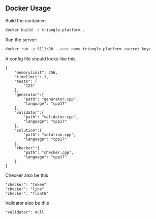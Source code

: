 ## Docker Usage

Build the container:
```sh
docker build -t triangle-platform .
```

Run the server:
```sh
docker run -p 9111:80 --name name triangle-platform <secret_key>
```

A config file should looks like this
```
{
    "memorylimit": 256,
    "timelimit": 1,
    "tests": [
        "123"
    ],
    "generator":{
        "path": "generator.cpp",
        "language": "cpp17"
    },
    "validator":{
        "path": "validator.cpp",
        "language": "cpp17"
    },
    "solution":{
        "path": "solution.cpp",
        "language": "cpp17"
    },
    "checker":{
        "path": "checker.cpp",
        "language": "cpp17"
    }
}
```

Checker also be this
```
"checker": "token"
"checker": "line"
"checker": "float6"
```

Validator also be this
```
"validator": null
```